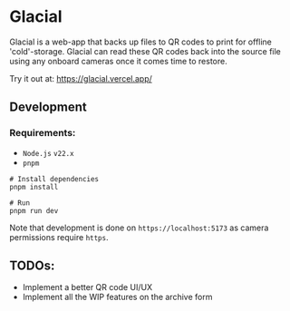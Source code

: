 # Glacial

Glacial is a web-app that backs up files to QR codes to print for offline 'cold'-storage. Glacial can read these QR codes back into the source file using any onboard cameras once it comes time to restore.

Try it out at: https://glacial.vercel.app/

## Development

### Requirements:

- `Node.js` `v22.x`
- `pnpm`

```shell
# Install dependencies
pnpm install

# Run
pnpm run dev
```

Note that development is done on `https://localhost:5173` as camera permissions require `https`.

## TODOs:

- Implement a better QR code UI/UX
- Implement all the WIP features on the archive form
